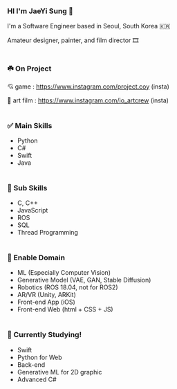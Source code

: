 ### HI I'm JaeYi Sung 🦋

I'm a Software Engineer based in Seoul, South Korea 🇰🇷

Amateur designer, painter, and film director 🎞️
<br/> <br/> 
### ☘️ On Project
💘 game : https://www.instagram.com/project.coy (insta)

🐋 art film : https://www.instagram.com/io_artcrew (insta)
<br/><br/> 

### ✅ Main Skills
- Python
- C#
- Swift
- Java
<br/><br/> 

### 🎯 Sub Skills
- C, C++
- JavaScript
- ROS
- SQL
- Thread Programming
<br/><br/> 

### 🌝 Enable Domain
- ML (Especially Computer Vision)
- Generative Model (VAE, GAN, Stable Diffusion)
- Robotics (ROS 18.04, not for ROS2)
- AR/VR (Unity, ARKit)
- Front-end App (iOS)
- Front-end Web (html + CSS + JS)
<br/><br/> 

### 🚀 Currently Studying! 
- Swift
- Python for Web
- Back-end
- Generative ML for 2D graphic
- Advanced C#
<br/><br/> 

